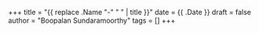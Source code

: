 +++
title = "{{ replace .Name "-" " " | title }}"
date = {{ .Date }}
draft = false
author = "Boopalan Sundaramoorthy"
tags = []
+++

